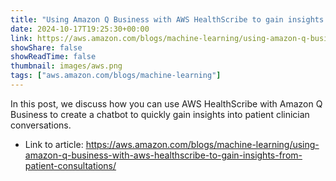 ```yaml
---
title: "Using Amazon Q Business with AWS HealthScribe to gain insights from patient consultations"
date: 2024-10-17T19:25:30+00:00
link: https://aws.amazon.com/blogs/machine-learning/using-amazon-q-business-with-aws-healthscribe-to-gain-insights-from-patient-consultations/
showShare: false
showReadTime: false
thumbnail: images/aws.png
tags: ["aws.amazon.com/blogs/machine-learning"]
---
```

In this post, we discuss how you can use AWS HealthScribe with Amazon Q Business to create a chatbot to quickly gain insights into patient clinician conversations.

- Link to article: https://aws.amazon.com/blogs/machine-learning/using-amazon-q-business-with-aws-healthscribe-to-gain-insights-from-patient-consultations/